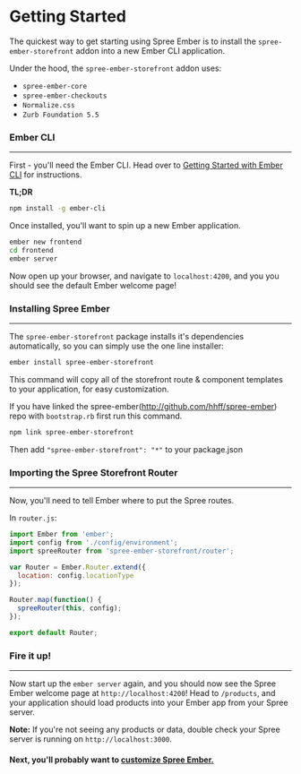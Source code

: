 # Getting Started

The quickest way to get starting using Spree Ember is to install the
`spree-ember-storefront` addon into a new Ember CLI application.

Under the hood, the `spree-ember-storefront` addon uses:
- `spree-ember-core`
- `spree-ember-checkouts`
- `Normalize.css`
- `Zurb Foundation 5.5`

### Ember CLI
***

First - you'll need the Ember CLI.  Head over to 
[Getting Started with Ember CLI](http://www.ember-cli.com/#getting-started) for 
instructions.

**TL;DR**

```bash
npm install -g ember-cli
```

Once installed, you'll want to spin up a new Ember application.

```bash
ember new frontend
cd frontend
ember server
```

Now open up your browser, and navigate to `localhost:4200`, and you you should 
see the default Ember welcome page!

### Installing Spree Ember
***

The `spree-ember-storefront` package installs it's dependencies automatically,
so you can simply use the one line installer:

```bash
ember install spree-ember-storefront
```

This command will copy all of the storefront route & component templates to your 
application, for easy customization.

If you have linked the spree-ember(http://github.com/hhff/spree-ember) repo with ```bootstrap.rb``` first run this command. 
```bash
npm link spree-ember-storefront
```
Then add ```"spree-ember-storefront": "*"``` to your package.json

### Importing the Spree Storefront Router
***

Now, you'll need to tell Ember where to put the Spree routes.

In `router.js`:

```javascript
import Ember from 'ember';
import config from './config/environment';
import spreeRouter from 'spree-ember-storefront/router';

var Router = Ember.Router.extend({
  location: config.locationType
});

Router.map(function() {
  spreeRouter(this, config);
});

export default Router;
```

### Fire it up! 
***

Now start up the `ember server` again, and you should now see the Spree Ember 
welcome page at `http://localhost:4200`!  Head to `/products`, and your
application should load products into your Ember app from your Spree server.

**Note:** If you're not seeing any products or data, double check your Spree
server is running on `http://localhost:3000`.

#### **Next, you'll probably want to [customize Spree Ember.](./4-customization.html)**
